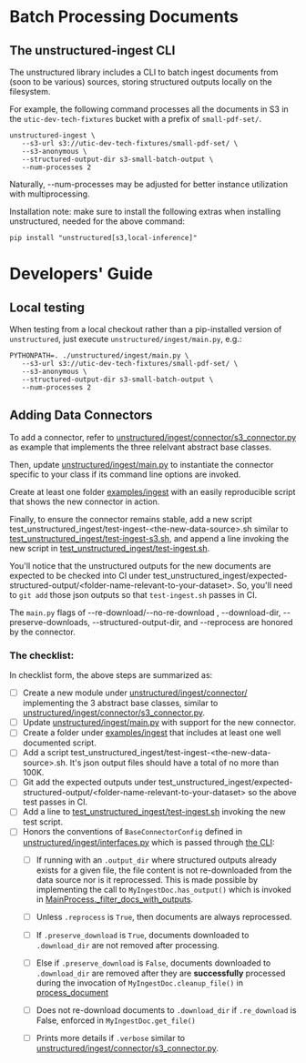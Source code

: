 # Batch Processing Documents

## The unstructured-ingest CLI

The unstructured library includes a CLI to batch ingest documents from (soon to be
various) sources, storing structured outputs locally on the filesystem.

For example, the following command processes all the documents in S3 in the
`utic-dev-tech-fixtures` bucket with a prefix of `small-pdf-set/`. 

    unstructured-ingest \
       --s3-url s3://utic-dev-tech-fixtures/small-pdf-set/ \
       --s3-anonymous \
       --structured-output-dir s3-small-batch-output \
       --num-processes 2

Naturally, --num-processes may be adjusted for better instance utilization with multiprocessing.

Installation note: make sure to install the following extras when installing unstructured, needed for the above command:

    pip install "unstructured[s3,local-inference]"

# Developers' Guide

## Local testing

When testing from a local checkout rather than a pip-installed version of `unstructured`,
just execute `unstructured/ingest/main.py`, e.g.:

    PYTHONPATH=. ./unstructured/ingest/main.py \
       --s3-url s3://utic-dev-tech-fixtures/small-pdf-set/ \
       --s3-anonymous \
       --structured-output-dir s3-small-batch-output \
       --num-processes 2

## Adding Data Connectors

To add a connector, refer to [unstructured/ingest/connector/s3_connector.py](unstructured/ingest/connector/s3_connector.py) as example that implements the three relelvant abstract base classes.

Then, update [unstructured/ingest/main.py](unstructured/ingest/main.py) to instantiate
the connector specific to your class if its command line options are invoked.

Create at least one folder [examples/ingest](examples/ingest) with an easily reproducible
script that shows the new connector in action.

Finally, to ensure the connector remains stable, add a new script test_unstructured_ingest/test-ingest-\<the-new-data-source\>.sh similar to [test_unstructured_ingest/test-ingest-s3.sh](test_unstructured_ingest/test-ingest-s3.sh), and append a line invoking the new script in [test_unstructured_ingest/test-ingest.sh](test_unstructured_ingest/test-ingest.sh).

You'll notice that the unstructured outputs for the new documents are expected
to be checked into CI under test_unstructured_ingest/expected-structured-output/\<folder-name-relevant-to-your-dataset\>. So, you'll need to `git add` those json outputs so that `test-ingest.sh` passes in CI.

The `main.py` flags of --re-download/--no-re-download , --download-dir, --preserve-downloads, --structured-output-dir, and --reprocess are honored by the connector.

### The checklist:

In checklist form, the above steps are summarized as:

- [ ] Create a new module under [unstructured/ingest/connector/](unstructured/ingest/connector/) implementing the 3 abstract base classes, similar to [unstructured/ingest/connector/s3_connector.py](unstructured/ingest/connector/s3_connector.py).
- [ ] Update [unstructured/ingest/main.py](unstructured/ingest/main.py) with support for the new connector.
- [ ] Create a folder under [examples/ingest](examples/ingest) that includes at least one well documented script.
- [ ] Add a script test_unstructured_ingest/test-ingest-\<the-new-data-source\>.sh. It's json output files should have a total of no more than 100K.
- [ ] Git add the expected outputs under test_unstructured_ingest/expected-structured-output/\<folder-name-relevant-to-your-dataset\> so the above test passes in CI.
- [ ] Add a line to [test_unstructured_ingest/test-ingest.sh](test_unstructured_ingest/test-ingest.sh) invoking the new test script.
- [ ] Honors the conventions of `BaseConnectorConfig` defined in [unstructured/ingest/interfaces.py](unstructured/ingest/interfaces.py) which is passed through [the CLI](unstructured/ingest/main.py):
  - [ ] If running with an `.output_dir` where structured outputs already exists for a given file, the file content is not re-downloaded from the data source nor is it reprocessed. This is made possible by implementing the call to `MyIngestDoc.has_output()` which is invoked in [MainProcess._filter_docs_with_outputs](ingest-prep-for-many/unstructured/ingest/main.py).
  - [ ] Unless `.reprocess` is `True`, then documents are always reprocessed.
  - [ ] If `.preserve_download` is `True`, documents downloaded to `.download_dir` are not removed after processing.
  - [ ] Else if `.preserve_download` is `False`, documents downloaded to `.download_dir` are removed after they are **successfully** processed during the invocation of `MyIngestDoc.cleanup_file()` in [process_document](unstructured/ingest/doc_processor/generalized.py)
  - [ ] Does not re-download documents to `.download_dir` if `.re_download` is False, enforced in `MyIngestDoc.get_file()`
  - [ ] Prints more details if `.verbose` similar to [unstructured/ingest/connector/s3_connector.py](unstructured/ingest/connector/s3_connector.py).
  
